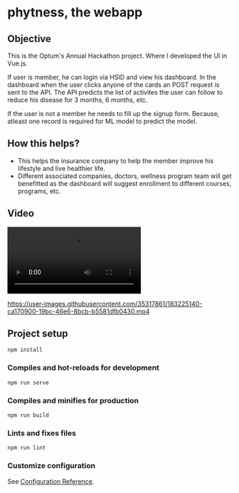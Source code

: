 # phytness, the webapp

## Objective

This is the Optum's Annual Hackathon project. Where I developed the UI in Vue.js.

If user is member, he can login via HSID and view his dashboard. In the dashboard when the user clicks anyone of the cards an POST request is sent to the API. The API predicts the list of activites the user can follow to reduce his disease for 3 months, 6 months, etc.

If the user is not a member he needs to fill up the signup form. Because, atleast one record is required for ML model to predict the model.


## How this helps?

* This helps the insurance company to help the member improve his lifestyle and live healthier life.
* Different associated companies, doctors, wellness program team will get benefitted as the dashboard will suggest enrollment to different courses, programs, etc.

## Video

![demo](https://github.com/Duttabhi/OptumHackathon22/blob/main/video/demovideo.mp4)


https://user-images.githubusercontent.com/35317861/183225140-ca170900-19bc-46e6-8bcb-b5581dfb0430.mp4




## Project setup
```
npm install
```

### Compiles and hot-reloads for development
```
npm run serve
```

### Compiles and minifies for production
```
npm run build
```

### Lints and fixes files
```
npm run lint
```

### Customize configuration
See [Configuration Reference](https://cli.vuejs.org/config/).

